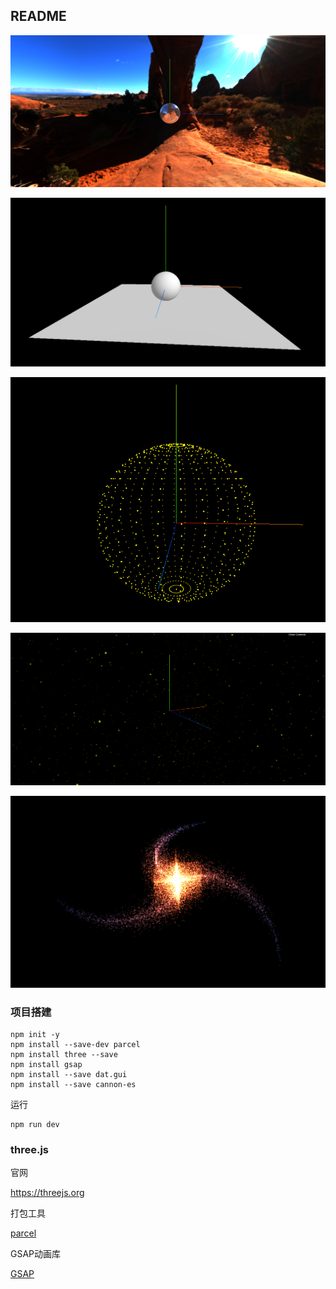 ## README

![](assets/1.png)

![](assets/2.png)

![](assets/3.png)

![](assets/4.png)

![](assets/5.png)

### 项目搭建

```shell
npm init -y
npm install --save-dev parcel
npm install three --save
npm install gsap
npm install --save dat.gui
npm install --save cannon-es
```

运行

```shell
npm run dev
```

### three.js

官网

https://threejs.org

打包工具

[parcel](https://v2.parceljs.cn/)

GSAP动画库

[GSAP](https://greensock.com/)
